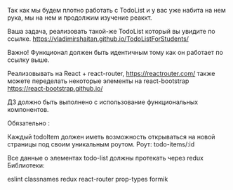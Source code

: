 Так как мы будем плотно работать с TodoList и у вас уже набита на нем рука, мы на нем и продолжим изучение реаккт.

Ваша задача, реализовать такой-же TodoList который вы увидите по ссылке. https://vladimirshaitan.github.io/TodoListForStudents/

Важно! Функционал должен быть идентичным тому как он работает по ссылку выше.

Реализовывать на React + react-router, https://reactrouter.com/ также можете переделать некоторые элементы на react-bootstrap https://react-bootstrap.github.io/

ДЗ должно быть выполнено с использование функциональных компонентов.

Обязательно :

Каждый todoItem должен иметь возможность открываться на новой страницы под своим уникальным роутом.
Роут: todo-items/:id

Все данные о элементах todo-list должны протекать через redux
Библиотеки:

eslint
classnames
redux
react-router
prop-types
formik
